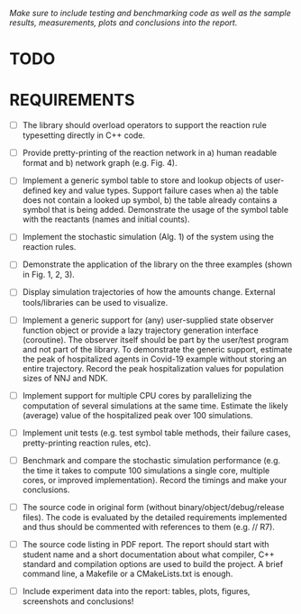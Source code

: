 _Make sure to include testing and benchmarking code as well as the sample results, measurements, plots and conclusions into the report._

# TODO



# REQUIREMENTS

- [ ] The library should overload operators to support the reaction rule typesetting directly in C++ code.

- [ ] Provide pretty-printing of the reaction network in a) human readable format and b) network graph (e.g. Fig. 4).

- [ ] Implement a generic symbol table to store and lookup objects of user-defined key and value types. Support failure cases when a) the table does not contain a looked up symbol, b) the table already contains a symbol that is being added. Demonstrate the usage of the symbol table with the reactants (names and initial counts).

- [ ] Implement the stochastic simulation (Alg. 1) of the system using the reaction rules.

- [ ] Demonstrate the application of the library on the three examples (shown in Fig. 1, 2, 3).

- [ ]  Display simulation trajectories of how the amounts change. External tools/libraries can be used to visualize.

- [ ] Implement a generic support for (any) user-supplied state observer function object or provide a lazy trajectory generation interface (coroutine). The observer itself should be part by the user/test program and not part of the library. To demonstrate the generic support, estimate the peak of hospitalized agents in Covid-19 example without storing an entire trajectory. Record the peak hospitalization values for population sizes of NNJ and NDK.

- [ ] Implement support for multiple CPU cores by parallelizing the computation of several simulations at the same time. Estimate the likely (average) value of the hospitalized peak over 100 simulations.

- [ ] Implement unit tests (e.g. test symbol table methods, their failure cases, pretty-printing reaction rules, etc).

- [ ] Benchmark and compare the stochastic simulation performance (e.g. the time it takes to compute 100 simulations a single core, multiple cores, or improved implementation). Record the timings and make your conclusions.

- [ ] The source code in original form (without binary/object/debug/release files). The code is evaluated by the detailed requirements implemented and thus should be commented with references to them (e.g. // R7).

- [ ] The source code listing in PDF report. The report should start with student name and a short documentation about what compiler, C++ standard and compilation options are used to build the project.  A brief command line, a Makefile or a CMakeLists.txt is enough.

- [ ] Include experiment data into the report: tables, plots, figures, screenshots and conclusions!


